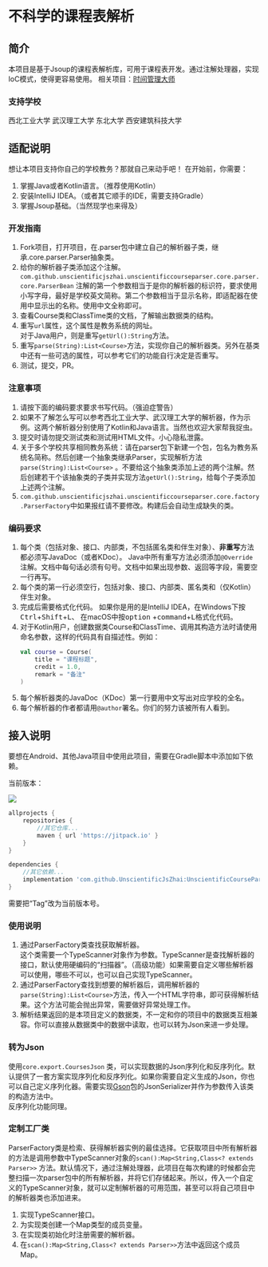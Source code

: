 # 不科学的课程表解析

## 简介

本项目是基于Jsoup的课程表解析库，可用于课程表开发。通过注解处理器，实现IoC模式，使得更容易使用。 相关项目：[时间管理大师](https://github.com/UnscientificJsZhai/TimeManager)

### 支持学校

西北工业大学 武汉理工大学 东北大学 西安建筑科技大学

## 适配说明

想让本项目支持你自己的学校教务？那就自己来动手吧！ 在开始前，你需要：

1. 掌握Java或者Kotlin语言。（推荐使用Kotlin）
2. 安装IntelliJ IDEA。（或者其它顺手的IDE，需要支持Gradle）
3. 掌握Jsoup基础。（当然现学也来得及）

### 开发指南

1. Fork项目，打开项目，在.parser包中建立自己的解析器子类，继承.core.parser.Parser抽象类。
2. 给你的解析器子类添加这个注解。  
   `com.github.unscientificjszhai.unscientificcourseparser.core.parser.core.ParserBean`
   注解的第一个参数相当于是你的解析器的标识符，要求使用小写字母，最好是学校英文简称。第二个参数相当于显示名称，即适配器在使用中显示出的名称。使用中文全称即可。
3. 查看Course类和ClassTime类的文档，了解输出数据类的结构。
4. 重写`url`属性，这个属性是教务系统的网址。  
   对于Java用户，则是重写`getUrl():String`方法。
5. 重写`parse(String):List<Course>`方法，实现你自己的解析器类。另外在基类中还有一些可选的属性，可以参考它们的功能自行决定是否重写。
6. 测试，提交，PR。

### 注意事项

1. 请按下面的编码要求要求书写代码。（强迫症警告）
2. 如果不了解怎么写可以参考西北工业大学、武汉理工大学的解析器，作为示例。这两个解析器分别使用了Kotlin和Java语言。当然也欢迎大家帮我捉虫。
3. 提交时请勿提交测试类和测试用HTML文件。小心隐私泄露。
4. 关于多个学校共享相同教务系统：请在parser包下新建一个包，包名为教务系统名简称。然后创建一个抽象类继承Parser，实现解析方法`parse(String):List<Course>`
   。不要给这个抽象类添加上述的两个注解。然后创建若干个该抽象类的子类并实现方法`getUrl():String`，给每个子类添加上述两个注解。
5. `com.github.unscientificjszhai.unscientificcourseparser.core.factory.ParserFactory`中如果报红请不要修改。构建后会自动生成缺失的类。

### 编码要求

1. 每个类（包括对象、接口、内部类，不包括匿名类和伴生对象）、**非重写**方法都必须写JavaDoc（或者KDoc）。 Java中所有重写方法必须添加`@Override`
   注解。文档中每句话必须有句号。文档中如果出现参数、返回等字段，需要空一行再写。
2. 每个类的第一行必须空行，包括对象、接口、内部类、匿名类和（仅Kotlin）伴生对象。
3. 完成后需要格式化代码。 如果你是用的是IntelliJ IDEA，在Windows下按<kbd>Ctrl</kbd>+<kbd>Shift</kbd>+<kbd>L</kbd>、 在macOS中按<kbd>option</kbd>
   +<kbd>command</kbd>+<kbd>L</kbd>格式化代码。
4. 对于Kotlin用户，创建数据类Course和ClassTime、调用其构造方法时请使用命名参数，这样的代码具有自描述性。例如：
   ```kotlin 
   val course = Course(
       title = "课程标题",
       credit = 1.0,
       remark = "备注"
   )
   ```
5. 每个解析器类的JavaDoc（KDoc）第一行要用中文写出对应学校的全名。
6. 每个解析器的作者都请用`@author`署名。你们的努力该被所有人看到。

## 接入说明

要想在Android、其他Java项目中使用此项目，需要在Gradle脚本中添加如下依赖。

当前版本：

[![](https://jitpack.io/v/UnscientificJsZhai/UnscientificCourseParser.svg)](https://jitpack.io/#UnscientificJsZhai/UnscientificCourseParser)

```groovy
allprojects {
    repositories {
        //其它仓库...
        maven { url 'https://jitpack.io' }
    }
}

dependencies {
    //其它依赖...
    implementation 'com.github.UnscientificJsZhai:UnscientificCourseParser:Tag'
}
```

需要把“Tag”改为当前版本号。

### 使用说明

1. 通过ParserFactory类查找获取解析器。  
   这个类需要一个TypeScanner对象作为参数。TypeScanner是查找解析器的接口，默认使用硬编码的“扫描器”。（高级功能）如果需要自定义哪些解析器可以使用，哪些不可以，也可以自己实现TypeScanner。
2. 通过ParserFactory查找到想要的解析器后，调用解析器的`parse(String):List<Course>`方法，传入一个HTML字符串，即可获得解析结果。这个方法可能会抛出异常，需要做好异常处理工作。
3. 解析结果返回的是本项目定义的数据类，不一定和你的项目中的数据类互相兼容。你可以直接从数据类中的数据中读取，也可以转为Json来进一步处理。

### 转为Json

使用`core.export.CoursesJson`
类，可以实现数据的Json序列化和反序列化。默认提供了一套方案实现序列化和反序列化。如果你需要自定义生成的Json，你也可以自己定义序列化器。需要实现[Gson](https://github.com/google/gson)包的JsonSerializer并作为参数传入该类的构造方法中。  
反序列化功能同理。

### 定制工厂类

ParserFactory类是检索、获得解析器实例的最佳选择。它获取项目中所有解析器的方法是调用参数中TypeScanner对象的`scan():Map<String,Class<? extends Parser>>`
方法。默认情况下，通过注解处理器，此项目在每次构建的时候都会完整扫描一次parser包中的所有解析器，并将它们存储起来。所以，传入一个自定义的TypeScanner对象，就可以定制解析器的可用范围，甚至可以将自己项目中的解析器类也添加进来。

1. 实现TypeScanner接口。
2. 为实现类创建一个Map类型的成员变量。
3. 在实现类初始化时注册需要的解析器。
4. 在`scan():Map<String,Class<? extends Parser>>`方法中返回这个成员Map。
